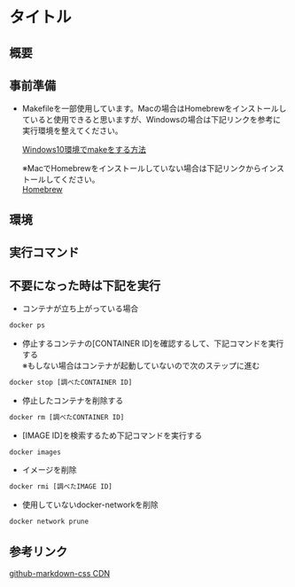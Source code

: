 <link rel="stylesheet" href="https://cdnjs.cloudflare.com/ajax/libs/github-markdown-css/5.1.0/github-markdown.min.css">

# タイトル

## 概要

## 事前準備

- Makefileを一部使用しています。Macの場合はHomebrewをインストールしていると使用できると思いますが、Windowsの場合は下記リンクを参考に実行環境を整えてください。

  [Windows10環境でmakeをする方法](https://camedphone.com/archives/1192)

  ※MacでHomebrewをインストールしていない場合は下記リンクからインストールしてください。  
  [Homebrew](https://brew.sh/index_ja)

## 環境

## 実行コマンド

## 不要になった時は下記を実行

- コンテナが立ち上がっている場合

~~~sh
docker ps 
~~~

- 停止するコンテナの[CONTAINER ID]を確認するして、下記コマンドを実行する  
    ※もしない場合はコンテナが起動していないので次のステップに進む  

~~~sh
docker stop [調べたCONTAINER ID]
~~~

- 停止したコンテナを削除する

~~~sh
docker rm [調べたCONTAINER ID]
~~~

- [IMAGE ID]を検索するため下記コマンドを実行する
  
~~~sh
docker images 
~~~

- イメージを削除
  
~~~sh
docker rmi [調べたIMAGE ID]
~~~

- 使用していないdocker-networkを削除

~~~sh
docker network prune
~~~

## 参考リンク

[github-markdown-css CDN](https://cdnjs.cloudflare.com/ajax/libs/github-markdown-css/5.1.0/github-markdown.min.css)